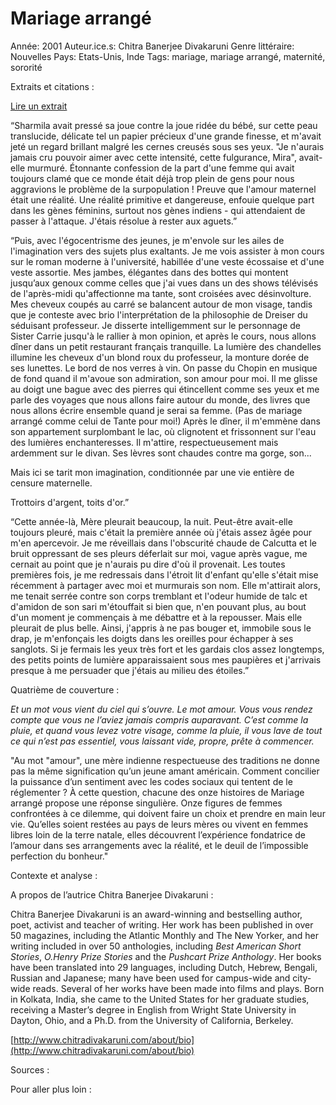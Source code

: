 # Mariage arrangé

Année: 2001
Auteur.ice.s: Chitra Banerjee Divakaruni
Genre littéraire: Nouvelles
Pays: Etats-Unis, Inde
Tags: mariage, mariage arrangé, maternité, sororité

Extraits et citations : 

[Lire un extrait](https://www.babelio.com/livres/Divakaruni-Mariage-arrange/67305/extraits)

“Sharmila avait pressé sa joue contre la joue ridée du bébé, sur cette peau translucide, délicate tel un papier précieux d'une grande finesse, et m'avait jeté un regard brillant malgré les cernes creusés sous ses yeux. "Je n'aurais jamais cru pouvoir aimer avec cette intensité, cette fulgurance, Mira", avait-elle murmuré. Étonnante confession de la part d'une femme qui avait toujours clamé que ce monde était déjà trop plein de gens pour nous aggravions le problème de la surpopulation ! Preuve que l'amour maternel était une réalité. Une réalité primitive et dangereuse, enfouie quelque part dans les gènes féminins, surtout nos gènes indiens - qui attendaient de passer à l'attaque. J'étais résolue à rester aux aguets.”

“Puis, avec l'égocentrisme des jeunes, je m'envole sur les ailes de l'imagination vers des sujets plus exaltants. Je me vois assister à mon cours sur le roman moderne à l'université, habillée d'une veste écossaise et d'une veste assortie. Mes jambes, élégantes dans des bottes qui montent jusqu’aux genoux comme celles que j'ai vues dans un des shows télévisés de l'après-midi qu'affectionne ma tante, sont croisées avec désinvolture. Mes cheveux coupés au carré se balancent autour de mon visage, tandis que je conteste avec brio l'interprétation de la philosophie de Dreiser du séduisant professeur. Je disserte intelligemment sur le personnage de Sister Carrie jusqu'à le rallier à mon opinion, et après le cours, nous allons dîner dans un petit restaurant français tranquille. La lumière des chandelles illumine les cheveux d'un blond roux du professeur, la monture dorée de ses lunettes. Le bord de nos verres à vin. On passe du Chopin en musique de fond quand il m'avoue son admiration, son amour pour moi. Il me glisse au doigt une bague avec des pierres qui étincellent comme ses yeux et me parle des voyages que nous allons faire autour du monde, des livres que nous allons écrire ensemble quand je serai sa femme. (Pas de mariage arrangé comme celui de Tante pour moi!) Après le dîner, il m'emmène dans son appartement surplombant le lac, où clignotent et frissonnent sur l'eau des lumières enchanteresses. Il m'attire, respectueusement mais ardemment sur le divan. Ses lèvres sont chaudes contre ma gorge, son...

Mais ici se tarit mon imagination, conditionnée par une vie entière de censure maternelle.

Trottoirs d'argent, toits d'or.”

“Cette année-là, Mère pleurait beaucoup, la nuit. Peut-être avait-elle toujours pleuré, mais c'était la première année où j'étais assez âgée pour m'en apercevoir. Je me réveillais dans l'obscurité chaude de Calcutta et le bruit oppressant de ses pleurs déferlait sur moi, vague après vague, me cernait au point que je n'aurais pu dire d'où il provenait. Les toutes premières fois, je me redressais dans l'étroit lit d'enfant qu'elle s'était mise récemment à partager avec moi et murmurais son nom. Elle m'attirait alors, me tenait serrée contre son corps tremblant et l'odeur humide de talc et d'amidon de son sari m'étouffait si bien que, n'en pouvant plus, au bout d'un moment je commençais à me débattre et à la repousser. Mais elle pleurait de plus belle. Ainsi, j'appris à ne pas bouger et, immobile sous le drap, je m'enfonçais les doigts dans les oreilles pour échapper à ses sanglots. Si je fermais les yeux très fort et les gardais clos assez longtemps, des petits points de lumière apparaissaient sous mes paupières et j'arrivais presque à me persuader que j'étais au milieu des étoiles.”

Quatrième de couverture :

*Et un mot vous vient du ciel qui s’ouvre. Le mot amour. Vous vous rendez compte que vous ne l’aviez jamais compris auparavant. C’est comme la pluie, et quand vous levez votre visage, comme la pluie, il vous lave de tout ce qui n’est pas essentiel, vous laissant vide, propre, prête à commencer.*

"Au mot "amour", une mère indienne respectueuse des traditions ne donne pas la même signification qu’un jeune amant américain. Comment concilier la puissance d’un sentiment avec les codes sociaux qui tentent de le réglementer ? À cette question, chacune des onze histoires de Mariage arrangé propose une réponse singulière. Onze figures de femmes confrontées à ce dilemme, qui doivent faire un choix et prendre en main leur vie. Qu’elles soient restées au pays de leurs mères ou vivent en femmes libres loin de la terre natale, elles découvrent l’expérience fondatrice de l’amour dans ses arrangements avec la réalité, et le deuil de l’impossible perfection du bonheur."

Contexte et analyse : 

A propos de l’autrice Chitra Banerjee Divakaruni : 

Chitra Banerjee Divakaruni is an award-winning and bestselling author, poet, activist and teacher of writing. Her work has been published in over 50 magazines, including the Atlantic Monthly and The New Yorker, and her writing  included in over 50 anthologies, including *Best American Short Stories*,  *O.Henry Prize Stories* and the *Pushcart Prize Anthology*. Her books have been translated into 29 languages, including Dutch, Hebrew, Bengali, Russian and Japanese; many have been used for campus-wide and city-wide reads. Several of her works have been made into films and plays. Born in Kolkata, India, she came to the United States for her graduate studies, receiving a Master’s degree in English from Wright State University in Dayton, Ohio, and a Ph.D. from the University of California, Berkeley.

[http://www.chitradivakaruni.com/about/bio](http://www.chitradivakaruni.com/about/bio)

Sources : 

Pour aller plus loin :